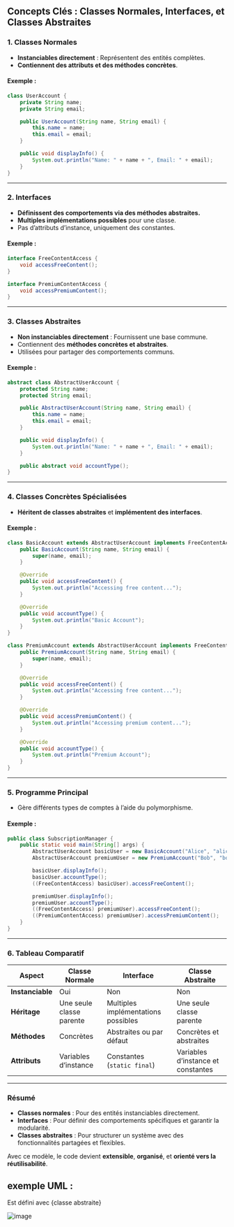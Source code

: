 ## **Concepts Clés : Classes Normales, Interfaces, et Classes Abstraites**

### **1. Classes Normales**
- **Instanciables directement** : Représentent des entités complètes.
- **Contiennent des attributs et des méthodes concrètes**.

#### Exemple :
```java
class UserAccount {
    private String name;
    private String email;

    public UserAccount(String name, String email) {
        this.name = name;
        this.email = email;
    }

    public void displayInfo() {
        System.out.println("Name: " + name + ", Email: " + email);
    }
}
```

---

### **2. Interfaces**
- **Définissent des comportements via des méthodes abstraites.**
- **Multiples implémentations possibles** pour une classe.
- Pas d’attributs d’instance, uniquement des constantes.

#### Exemple :
```java
interface FreeContentAccess {
    void accessFreeContent();
}

interface PremiumContentAccess {
    void accessPremiumContent();
}
```

---

### **3. Classes Abstraites**
- **Non instanciables directement** : Fournissent une base commune.
- Contiennent des **méthodes concrètes et abstraites**.
- Utilisées pour partager des comportements communs.

#### Exemple :
```java
abstract class AbstractUserAccount {
    protected String name;
    protected String email;

    public AbstractUserAccount(String name, String email) {
        this.name = name;
        this.email = email;
    }

    public void displayInfo() {
        System.out.println("Name: " + name + ", Email: " + email);
    }

    public abstract void accountType();
}
```

---

### **4. Classes Concrètes Spécialisées**
- **Héritent de classes abstraites** et **implémentent des interfaces**.

#### Exemple :
```java
class BasicAccount extends AbstractUserAccount implements FreeContentAccess {
    public BasicAccount(String name, String email) {
        super(name, email);
    }

    @Override
    public void accessFreeContent() {
        System.out.println("Accessing free content...");
    }

    @Override
    public void accountType() {
        System.out.println("Basic Account");
    }
}

class PremiumAccount extends AbstractUserAccount implements FreeContentAccess, PremiumContentAccess {
    public PremiumAccount(String name, String email) {
        super(name, email);
    }

    @Override
    public void accessFreeContent() {
        System.out.println("Accessing free content...");
    }

    @Override
    public void accessPremiumContent() {
        System.out.println("Accessing premium content...");
    }

    @Override
    public void accountType() {
        System.out.println("Premium Account");
    }
}
```

---

### **5. Programme Principal**
- Gère différents types de comptes à l’aide du polymorphisme.

#### Exemple :
```java
public class SubscriptionManager {
    public static void main(String[] args) {
        AbstractUserAccount basicUser = new BasicAccount("Alice", "alice@example.com");
        AbstractUserAccount premiumUser = new PremiumAccount("Bob", "bob@example.com");

        basicUser.displayInfo();
        basicUser.accountType();
        ((FreeContentAccess) basicUser).accessFreeContent();

        premiumUser.displayInfo();
        premiumUser.accountType();
        ((FreeContentAccess) premiumUser).accessFreeContent();
        ((PremiumContentAccess) premiumUser).accessPremiumContent();
    }
}
```

---

### **6. Tableau Comparatif**

| **Aspect**       | **Classe Normale**        | **Interface**                       | **Classe Abstraite**                |
|-------------------|---------------------------|-------------------------------------|--------------------------------------|
| **Instanciable**  | Oui                       | Non                                 | Non                                  |
| **Héritage**      | Une seule classe parente  | Multiples implémentations possibles | Une seule classe parente            |
| **Méthodes**      | Concrètes                 | Abstraites ou par défaut            | Concrètes et abstraites             |
| **Attributs**     | Variables d’instance      | Constantes (`static final`)         | Variables d’instance et constantes  |

---

### **Résumé**
- **Classes normales** : Pour des entités instanciables directement.
- **Interfaces** : Pour définir des comportements spécifiques et garantir la modularité.
- **Classes abstraites** : Pour structurer un système avec des fonctionnalités partagées et flexibles.

Avec ce modèle, le code devient **extensible**, **organisé**, et **orienté vers la réutilisabilité**.

## exemple UML : 
Est défini avec {classe abstraite}

![image](https://github.com/user-attachments/assets/e90a947b-10ec-4f90-ae63-625b367a8583)





